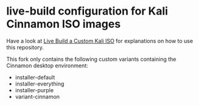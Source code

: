 # live-build configuration for Kali Cinnamon ISO images

Have a look at [Live Build a Custom Kali ISO](https://www.kali.org/docs/development/live-build-a-custom-kali-iso/) for explanations on how to use this repository.

This fork only contains the following custom variants containing the Cinnamon desktop environment:

- installer-default
- installer-everything
- installer-purple
- variant-cinnamon
